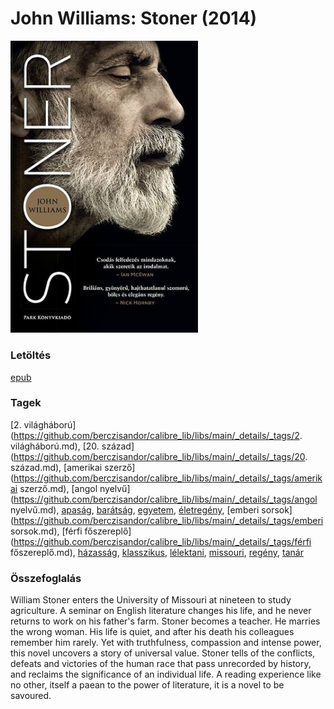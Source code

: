 # <a name="id_1004">John Williams: Stoner (2014)</a>
<img src="https://github.com/BercziSandor/calibre_lib/raw/main/libs/main/John%20Williams/Stoner%20%281004%29/cover.jpg" alt="cover" width="300"/>

### Letöltés
[epub](https://github.com/BercziSandor/calibre_lib/raw/main/libs/main/John%20Williams/Stoner%20%281004%29/Stoner%20-%20John%20Williams.epub)

### Tagek
[2. világháború](https://github.com/berczisandor/calibre_lib/libs/main/_details/_tags/2. világháború.md), [20. század](https://github.com/berczisandor/calibre_lib/libs/main/_details/_tags/20. század.md), [amerikai szerző](https://github.com/berczisandor/calibre_lib/libs/main/_details/_tags/amerikai szerző.md), [angol nyelvű](https://github.com/berczisandor/calibre_lib/libs/main/_details/_tags/angol nyelvű.md), [apaság](https://github.com/berczisandor/calibre_lib/libs/main/_details/_tags/apaság.md), [barátság](https://github.com/berczisandor/calibre_lib/libs/main/_details/_tags/barátság.md), [egyetem](https://github.com/berczisandor/calibre_lib/libs/main/_details/_tags/egyetem.md), [életregény](https://github.com/berczisandor/calibre_lib/libs/main/_details/_tags/életregény.md), [emberi sorsok](https://github.com/berczisandor/calibre_lib/libs/main/_details/_tags/emberi sorsok.md), [férfi főszereplő](https://github.com/berczisandor/calibre_lib/libs/main/_details/_tags/férfi főszereplő.md), [házasság](https://github.com/berczisandor/calibre_lib/libs/main/_details/_tags/házasság.md), [klasszikus](https://github.com/berczisandor/calibre_lib/libs/main/_details/_tags/klasszikus.md), [lélektani](https://github.com/berczisandor/calibre_lib/libs/main/_details/_tags/lélektani.md), [missouri](https://github.com/berczisandor/calibre_lib/libs/main/_details/_tags/missouri.md), [regény](https://github.com/berczisandor/calibre_lib/libs/main/_details/_tags/regény.md), [tanár](https://github.com/berczisandor/calibre_lib/libs/main/_details/_tags/tanár.md)

### Összefoglalás
<div>
<p>William Stoner enters the University of Missouri at nineteen to study agriculture. A seminar on English literature changes his life, and he never returns to work on his father's farm. Stoner becomes a teacher. He marries the wrong woman. His life is quiet, and after his death his colleagues remember him rarely. Yet with truthfulness, compassion and intense power, this novel uncovers a story of universal value. Stoner tells of the conflicts, defeats and victories of the human race that pass unrecorded by history, and reclaims the significance of an individual life. A reading experience like no other, itself a paean to the power of literature, it is a novel to be savoured.</p></div>


